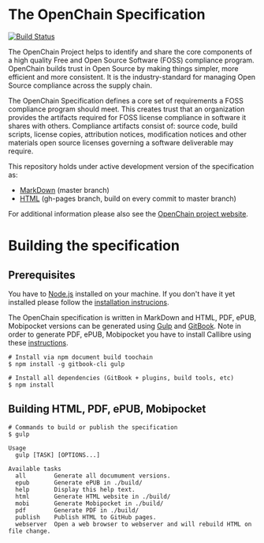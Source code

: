 # The OpenChain ​Specification

[![Build Status](https://travis-ci.org/tsteenbe/openchain-spec.svg?branch=master)](https://travis-ci.org/tsteenbe/openchain-spec)

The OpenChain Project helps to identify and share the core components of a high quality Free and Open Source Software (FOSS) compliance program. OpenChain builds trust in Open Source by making things simpler, more efficient and more consistent. It is the industry-standard for managing Open Source compliance across the supply chain.

The OpenChain Specification defines a core set of requirements a FOSS compliance program should meet. This creates trust that an organization provides the artifacts required for FOSS license compliance in software it shares with others. Compliance artifacts consist of: source code, build scripts, license copies, attribution notices, modification notices and other materials open source licenses governing a software deliverable may require.

This repository holds under active development version of the specification as:

* [MarkDown](https://github.com/tsteenbe/openchain-spec/tree/master/chapters) (master branch)
* [HTML](https://tsteenbe.github.io/openchain-spec/) (gh-pages branch, build on every commit to master branch)

For additional information please also see the [OpenChain project website](https://www.openchainproject.org/).

# Building the specification

## Prerequisites

You have to [Node.js](https://nodejs.org) installed on your machine. If you don't have it yet installed please follow the [installation instrucions](https://nodejs.org/en/download/package-manager/).

The OpenChain specification is written in MarkDown and HTML, PDF, ePUB, Mobipocket versions can be generated using [Gulp](https://gulpjs.com) and [GitBook](https://www.gitbook.com/). Note in order to generate PDF, ePUB, Mobipocket you have to install Callibre using these [instructions](https://toolchain.gitbook.com/ebook.html).

    # Install via npm document build toochain 
    $ npm install -g gitbook-cli gulp
    
    # Install all dependencies (GitBook + plugins, build tools, etc)
    $ npm install

## Building HTML, PDF, ePUB, Mobipocket

    # Commands to build or publish the specification
    $ gulp
    
    Usage
      gulp [TASK] [OPTIONS...]

    Available tasks
      all        Generate all documument versions.
      epub       Generate ePUB in ./build/
      help       Display this help text.
      html       Generate HTML website in ./build/
      mobi       Generate Mobipocket in ./build/
      pdf        Generate PDF in ./build/
      publish    Publish HTML to GitHub pages.
      webserver  Open a web browser to webserver and will rebuild HTML on file change.
